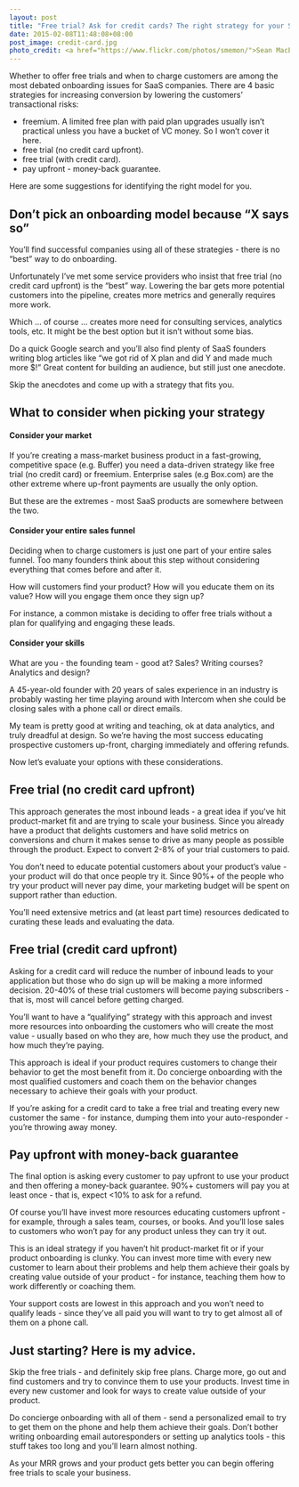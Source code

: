 ```yaml
---
layout: post
title: "Free trial? Ask for credit cards? The right strategy for your SaaS app"
date: 2015-02-08T11:48:08+08:00
post_image: credit-card.jpg
photo_credit: <a href="https://www.flickr.com/photos/smemon/">Sean MacEntee</a>
---
```

Whether to offer free trials and when to charge customers are among the most debated onboarding issues for SaaS companies. There are 4 basic strategies for increasing conversion by lowering the customers’ transactional risks:

+ freemium. A limited free plan with paid plan upgrades usually isn’t practical unless you have a bucket of VC money. So I won’t cover it here.
+ free trial (no credit card upfront).
+ free trial (with credit card).
+ pay upfront - money-back guarantee.

Here are some suggestions for identifying the right model for you.

## Don’t pick an onboarding model because “X says so”

You’ll find successful companies using all of these strategies - there is no “best” way to do onboarding.

Unfortunately I’ve met some service providers who insist that free trial (no credit card upfront) is the “best” way. Lowering the bar gets more potential customers into the pipeline, creates more metrics and generally requires more work.

Which … of course … creates more need for consulting services, analytics tools, etc. It might be the best option but it isn’t without some bias.

Do a quick Google search and you’ll also find plenty of SaaS founders writing blog articles like “we got rid of X plan and did Y and made much more $!” Great content for building an audience, but still just one anecdote.

Skip the anecdotes and come up with a strategy that fits you.

## What to consider when picking your strategy

#### Consider your market

If you’re creating a mass-market business product in a fast-growing, competitive space (e.g. Buffer) you need a data-driven strategy like free trial (no credit card) or freemium. Enterprise sales (e.g Box.com) are the other extreme where up-front payments are usually the only option.

But these are the extremes - most SaaS products are somewhere between the two.

#### Consider your entire sales funnel

Deciding when to charge customers is just one part of your entire sales funnel. Too many founders think about this step without considering everything that comes before and after it.

How will customers find your product? How will you educate them on its value? How will you engage them once they sign up?

For instance, a common mistake is deciding to offer free trials without a plan for qualifying and engaging these leads.

#### Consider your skills

What are you - the founding team - good at? Sales? Writing courses? Analytics and design?

A 45-year-old founder with 20 years of sales experience in an industry is probably wasting her time playing around with Intercom when she could be closing sales with a phone call or direct emails.

My team is pretty good at writing and teaching, ok at data analytics, and truly dreadful at design. So we’re having the most success educating prospective customers up-front, charging immediately and offering refunds.

Now let’s evaluate your options with these considerations.

## Free trial (no credit card upfront)

This approach generates the most inbound leads - a great idea if you’ve hit product-market fit and are trying to scale your business. Since you already have a product that delights customers and have solid metrics on conversions and churn it makes sense to drive as many people as possible through the product. Expect to convert 2-8% of your trial customers to paid.

You don’t need to educate potential customers about your product’s value - your product will do that once people try it. Since 90%+ of the people who try your product will never pay dime, your marketing budget will be spent on support rather than eduction.

You’ll need extensive metrics and (at least part time) resources dedicated to curating these leads and evaluating the data.

## Free trial (credit card upfront)

Asking for a credit card will reduce the number of inbound leads to your application but those who do sign up will be making a more informed decision. 20-40% of these trial customers will become paying subscribers - that is, most will cancel before getting charged.

You’ll want to have a “qualifying” strategy with this approach and invest more resources into onboarding the customers who will create the most value - usually based on who they are, how much they use the product, and how much they’re paying.

This approach is ideal if your product requires customers to change their behavior to get the most benefit from it. Do concierge onboarding with the most qualified customers and coach them on the behavior changes necessary to achieve their goals with your product.

If you’re asking for a credit card to take a free trial and treating every new customer the same - for instance, dumping them into your auto-responder - you’re throwing away money.

## Pay upfront with money-back guarantee

The final option is asking every customer to pay upfront to use your product and then offering a money-back guarantee. 90%+ customers will pay you at least once - that is, expect <10% to ask for a refund.

Of course you’ll have invest more resources educating customers upfront - for example, through a sales team, courses, or books. And you’ll lose sales to customers who won’t pay for any product unless they can try it out.

This is an ideal strategy if you haven’t hit product-market fit or if your product onboarding is clunky. You can invest more time with every new customer to learn about their problems and help them achieve their goals by creating value outside of your product - for instance, teaching them how to work differently or coaching them.

Your support costs are lowest in this approach and you won’t need to qualify leads - since they’ve all paid you will want to try to get almost all of them on a phone call.

## Just starting? Here is my advice.

Skip the free trials - and definitely skip free plans. Charge more, go out and find customers and try to convince them to use your products. Invest time in every new customer and look for ways to create value outside of your product.

Do concierge onboarding with all of them - send a personalized email to try to get them on the phone and help them achieve their goals. Don’t bother writing onboarding email autoresponders or setting up analytics tools - this stuff takes too long and you’ll learn almost nothing.

As your MRR grows and your product gets better you can begin offering free trials to scale your business.